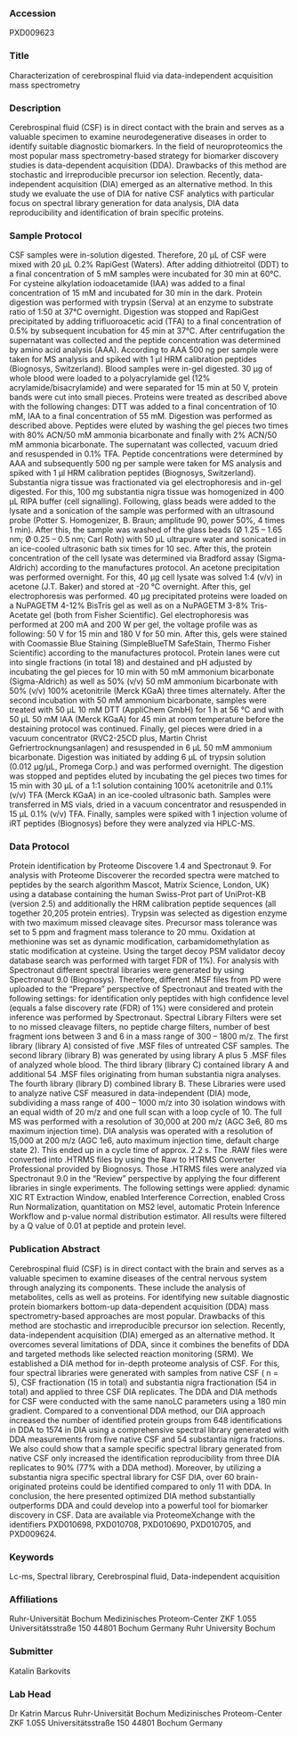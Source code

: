 ### Accession
PXD009623

### Title
Characterization of cerebrospinal fluid via data-independent acquisition mass spectrometry

### Description
Cerebrospinal fluid (CSF) is in direct contact with the brain and serves as a valuable specimen to examine neurodegenerative diseases in order to identify suitable diagnostic biomarkers. In the field of neuroproteomics the most popular mass spectrometry-based strategy for biomarker discovery studies is data-dependent acquisition (DDA). Drawbacks of this method are stochastic and irreproducible precursor ion selection. Recently, data-independent acquisition (DIA) emerged as an alternative method. In this study we evaluate the use of DIA for native CSF analytics with particular focus on spectral library generation for data analysis, DIA data reproducibility and identification of brain specific proteins.

### Sample Protocol
CSF samples were in-solution digested. Therefore, 20 µL of CSF were mixed with 20 µL 0.2% RapiGest (Waters). After adding dithiotreitol (DDT) to a final concentration of 5 mM samples were incubated for 30 min at 60°C. For cysteine alkylation iodoacetamide (IAA) was added to a final concentration of 15 mM and incubated for 30 min in the dark. Protein digestion was performed with trypsin (Serva) at an enzyme to substrate ratio of 1:50 at 37°C overnight. Digestion was stopped and RapiGest precipitated by adding trifluoroacetic acid (TFA) to a final concentration of 0.5% by subsequent incubation for 45 min at 37°C. After centrifugation the supernatant was collected and the peptide concentration was determined by amino acid analysis (AAA). According to AAA 500 ng per sample were taken for MS analysis and spiked with 1 µl HRM calibration peptides (Biognosys, Switzerland).  Blood samples  were in-gel digested. 30 µg of whole blood were loaded to a polyacrylamide gel (12% acrylamide/bisacrylamide) and were separated for 15 min at 50 V, protein bands were cut into small pieces. Proteins were treated as described above with the following changes: DTT was added to a final concentration of 10 mM, IAA to a final concentration of 55 mM. Digestion was performed as described above. Peptides were eluted by washing the gel pieces two times with 80% ACN/50 mM ammonia bicarbonate and finally with 2% ACN/50 mM ammonia bicarbonate. The supernatant was collected, vacuum dried and resuspended in 0.1% TFA. Peptide concentrations were determined by AAA and subsequently 500 ng per sample were taken for MS analysis and spiked with 1 µl HRM calibration peptides (Biognosys, Switzerland).  Substantia nigra tissue was fractionated via gel electrophoresis and in-gel digested. For this, 100 mg substantia nigra tissue was homogenized in 400 µL RIPA buffer (cell signalling). Following, glass beads were added to the lysate and a sonication of the sample was performed with an ultrasound probe (Potter S. Homogenizer, B. Braun; amplitude 90, power 50%, 4 times 1 min). After this, the sample was washed of the glass beads (Ø 1.25 – 1.65 nm; Ø 0.25 – 0.5 nm; Carl Roth) with 50 µL ultrapure water and sonicated in an ice-cooled ultrasonic bath six times for 10 sec. After this, the protein concentration of the cell lysate was determined via Bradford assay (Sigma-Aldrich) according to the manufactures protocol. An acetone precipitation was performed overnight. For this, 40 µg cell lysate was solved 1:4 (v/v) in acetone (J.T. Baker) and stored at -20 °C overnight. After this, gel electrophoresis was performed. 40 µg precipitated proteins were loaded on a NuPAGETM 4-12% BisTris gel as well as on a NuPAGETM 3-8% Tris-Acetate gel (both from Fisher Scientific). Gel electrophoresis was performed at 200 mA and 200 W per gel, the voltage profile was as following: 50 V for 15 min and 180 V for 50 min. After this, gels were stained with Coomassie Blue Staining (SimpleBlueTM SafeStain, Thermo Fisher Scientific) according to the manufactures protocol. Protein lanes were cut into single fractions (in total 18) and destained and pH adjusted by incubating the gel pieces for 10 min with 50 mM ammonium bicarbonate (Sigma-Aldrich) as well as 50% (v/v) 50 mM ammonium bicarbonate with 50% (v/v) 100% acetonitrile (Merck KGaA) three times alternately. After the second incubation with 50 mM ammonium bicarbonate, samples were treated with 50 µL 10 mM DTT (AppliChem GmbH) for 1 h at 56 °C and with 50 µL 50 mM IAA (Merck KGaA) for 45 min at room temperature before the destaining protocol was continued. Finally, gel pieces were dried in a vacuum concentrator (RVC2-25CD plus, Martin Christ Gefriertrocknungsanlagen) and resuspended in 6 µL 50 mM ammonium bicarbonate. Digestion was initiated by adding 6 µL of trypsin solution (0.012 µg/µL, Promega Corp.) and was performed overnight. The digestion was stopped and peptides eluted by incubating the gel pieces two times for 15 min with 30 µL of a 1:1 solution containing 100% acetonitrile and 0.1% (v/v) TFA (Merck KGaA) in an ice-cooled ultrasonic bath. Samples were transferred in MS vials, dried in a vacuum concentrator and resuspended in 15 µL 0.1% (v/v) TFA. Finally, samples were spiked with 1 injection volume of iRT peptides (Biognosys) before they were analyzed via HPLC-MS.

### Data Protocol
Protein identification by Proteome Discovere 1.4 and Spectronaut 9.  For analysis with Proteome Discoverer the recorded spectra were matched to peptides by the search algorithm Mascot, Matrix Science, London, UK) using a database containing the human Swiss-Prot part of UniProt-KB (version 2.5) and additionally the HRM calibration peptide sequences (all together 20,205 protein entries). Trypsin was selected as digestion enzyme with two maximum missed cleavage sites. Precursor mass tolerance was set to 5 ppm and fragment mass tolerance to 20 mmu. Oxidation at methionine was set as dynamic modification, carbamidomethylation as static modification at cysteine. Using the target decoy PSM validator decoy database search was performed with target FDR of 1%). For analysis with Spectronaut different spectral libraries were generated by using Spectronaut 9.0 (Biognosys). Therefore, different .MSF files from PD were uploaded to the “Prepare” perspective of Spectronaut and treated with the following settings: for identification only peptides with high confidence level (equals a false discovery rate (FDR) of 1%) were considered and protein inference was performed by Spectronaut. Spectral Library Filters were set to no missed cleavage filters, no peptide charge filters, number of best fragment ions between 3 and 6 in a mass range of 300 – 1800 m/z. The first library (library A) consisted of five .MSF files of untreated CSF samples. The second library (library B) was generated by using library A plus 5 .MSF files of analyzed whole blood. The third library (library C) contained library A and additional 54 .MSF files originating from human substantia nigra analyses. The fourth library (library D) combined library B. These Libraries were used to analyze native CSF measured in data-independent (DIA) mode, subdividing a mass range of 400 – 1000 m/z into 30 isolation windows with an equal width of 20 m/z and one full scan with a loop cycle of 10. The full MS was performed with a resolution of 30,000 at 200 m/z (AGC 3e6, 80 ms maximum injection time). DIA analysis was operated with a resolution of 15,000 at 200 m/z (AGC 1e6, auto maximum injection time, default charge state 2). This ended up in a cycle time of approx. 2.2 s. The .RAW files were converted into .HTRMS files by using the Raw to HTRMS Converter Professional provided by Biognosys. Those .HTRMS files were analyzed via Spectronaut 9.0 in the “Review” perspective by applying the four different libraries in single experiments. The following settings were applied: dynamic XIC RT Extraction Window, enabled Interference Correction, enabled Cross Run Normalization, quantitation on MS2 level, automatic Protein Inference Workflow and p-value normal distribution estimator. All results were filtered by a Q value of 0.01 at peptide and protein level.

### Publication Abstract
Cerebrospinal fluid (CSF) is in direct contact with the brain and serves as a valuable specimen to examine diseases of the central nervous system through analyzing its components. These include the analysis of metabolites, cells as well as proteins. For identifying new suitable diagnostic protein biomarkers bottom-up data-dependent acquisition (DDA) mass spectrometry-based approaches are most popular. Drawbacks of this method are stochastic and irreproducible precursor ion selection. Recently, data-independent acquisition (DIA) emerged as an alternative method. It overcomes several limitations of DDA, since it combines the benefits of DDA and targeted methods like selected reaction monitoring (SRM). We established a DIA method for in-depth proteome analysis of CSF. For this, four spectral libraries were generated with samples from native CSF ( n = 5), CSF fractionation (15 in total) and substantia nigra fractionation (54 in total) and applied to three CSF DIA replicates. The DDA and DIA methods for CSF were conducted with the same nanoLC parameters using a 180 min gradient. Compared to a conventional DDA method, our DIA approach increased the number of identified protein groups from 648 identifications in DDA to 1574 in DIA using a comprehensive spectral library generated with DDA measurements from five native CSF and 54 substantia nigra fractions. We also could show that a sample specific spectral library generated from native CSF only increased the identification reproducibility from three DIA replicates to 90% (77% with a DDA method). Moreover, by utilizing a substantia nigra specific spectral library for CSF DIA, over 60 brain-originated proteins could be identified compared to only 11 with DDA. In conclusion, the here presented optimized DIA method substantially outperforms DDA and could develop into a powerful tool for biomarker discovery in CSF. Data are available via ProteomeXchange with the identifiers PXD010698, PXD010708, PXD010690, PXD010705, and PXD009624.

### Keywords
Lc-ms, Spectral library, Cerebrospinal fluid, Data-independent acquisition

### Affiliations
Ruhr-Universität Bochum Medizinisches Proteom-Center ZKF 1.055 Universitätsstraße 150 44801 Bochum Germany
Ruhr University Bochum

### Submitter
Katalin Barkovits

### Lab Head
Dr Katrin Marcus
Ruhr-Universität Bochum Medizinisches Proteom-Center ZKF 1.055 Universitätsstraße 150 44801 Bochum Germany


